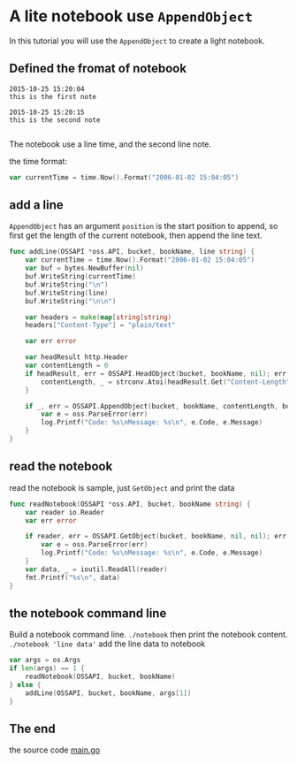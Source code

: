 # A lite notebook use `AppendObject`

In this tutorial you will use the `AppendObject` to create a light notebook.

## Defined the fromat of notebook

```text
2015-10-25 15:20:04
this is the first note

2015-10-25 15:20:15
this is the second note


```

The notebook use a line time, and the second line note.

the time format:

```go
var currentTime = time.Now().Format("2006-01-02 15:04:05")
```

## add a line

`AppendObject` has an argument `position` is the start position to append, so first get the length of the current notebook,
then append the line text.

```go
func addLine(OSSAPI *oss.API, bucket, bookName, line string) {
	var currentTime = time.Now().Format("2006-01-02 15:04:05")
	var buf = bytes.NewBuffer(nil)
	buf.WriteString(currentTime)
	buf.WriteString("\n")
	buf.WriteString(line)
	buf.WriteString("\n\n")

	var headers = make(map[string]string)
	headers["Content-Type"] = "plain/text"

	var err error

	var headResult http.Header
	var contentLength = 0
	if headResult, err = OSSAPI.HeadObject(bucket, bookName, nil); err == nil {
		contentLength, _ = strconv.Atoi(headResult.Get("Content-Length"))
	}

	if _, err = OSSAPI.AppendObject(bucket, bookName, contentLength, buf, headers); err != nil {
		var e = oss.ParseError(err)
		log.Printf("Code: %s\nMessage: %s\n", e.Code, e.Message)
	}
}
```

## read the notebook

read the notebook is sample, just `GetObject` and print the data

```go
func readNotebook(OSSAPI *oss.API, bucket, bookName string) {
	var reader io.Reader
	var err error

	if reader, err = OSSAPI.GetObject(bucket, bookName, nil, nil); err != nil {
		var e = oss.ParseError(err)
		log.Printf("Code: %s\nMessage: %s\n", e.Code, e.Message)
	}
	var data, _ = ioutil.ReadAll(reader)
	fmt.Printf("%s\n", data)
}
```

## the notebook command line

Build a notebook command line.
`./notebook` then print the notebook content.
`./notebook 'line data'` add the line data to notebook

```go
var args = os.Args
if len(args) == 1 {
	readNotebook(OSSAPI, bucket, bookName)
} else {
	addLine(OSSAPI, bucket, bookName, args[1])
}
```

## The end

the source code [main.go](main.go)
